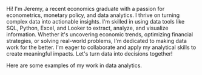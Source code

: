 Hi! I'm Jeremy, a recent economics graduate with a passion for econometrics, monetary policy, and data analytics. I thrive on turning complex data into actionable insights. I'm skilled in using data tools like SQL, Python, Excel, and Looker to extract, analyze, and visualize information. Whether it's uncovering economic trends, optimizing financial strategies, or solving real-world problems, I'm dedicated to making data work for the better. I'm eager to collaborate and apply my analytical skills to create meaningful impacts. Let's turn data into decisions together!

Here are some examples of my work in data analytics.

